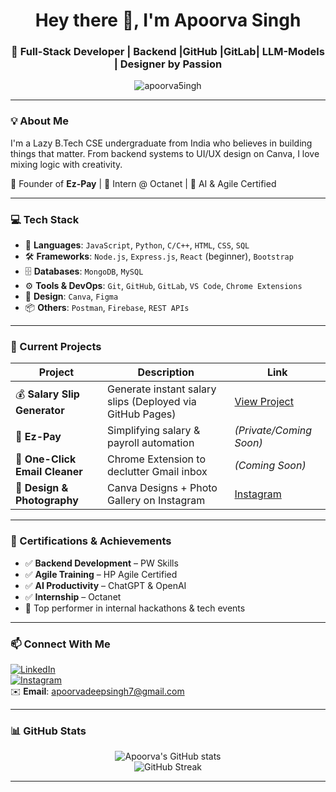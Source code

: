 <h1 align="center">Hey there 👋, I'm Apoorva Singh</h1>
<h3 align="center">🚀 Full-Stack Developer | Backend |GitHub |GitLab| LLM-Models | Designer by Passion</h3>

<p align="center">
  <img src="https://komarev.com/ghpvc/?username=apoorva5ingh&label=Profile%20views&color=0e75b6&style=flat" alt="apoorva5ingh" />
</p>

---

### 💡 About Me
I'm a Lazy B.Tech CSE undergraduate from India who believes in building things that matter. From backend systems to UI/UX design on Canva, I love mixing logic with creativity.  

🚀 Founder of **Ez-Pay** | 💼 Intern @ Octanet | 🧠 AI & Agile Certified

---

### 💻 Tech Stack

- 💼 **Languages**: `JavaScript`, `Python`, `C/C++`, `HTML`, `CSS`, `SQL`
- 🛠️ **Frameworks**: `Node.js`, `Express.js`, `React` (beginner), `Bootstrap`
- 🗄️ **Databases**: `MongoDB`, `MySQL`
- ⚙️ **Tools & DevOps**: `Git`, `GitHub`, `GitLab`, `VS Code`, `Chrome Extensions`
- 🎨 **Design**: `Canva`, `Figma`
- 📦 **Others**: `Postman`, `Firebase`, `REST APIs`

---

### 🚀 Current Projects

| Project | Description | Link |
|--------|-------------|------|
| 💰 **Salary Slip Generator** | Generate instant salary slips (Deployed via GitHub Pages) | [View Project](https://apoorva5ingh.github.io/SalarySlipGenerator) |
| 💼 **Ez-Pay** | Simplifying salary & payroll automation | *(Private/Coming Soon)* |
| 🧹 **One-Click Email Cleaner** | Chrome Extension to declutter Gmail inbox | *(Coming Soon)* |
| 📸 **Design & Photography** | Canva Designs + Photo Gallery on Instagram | [Instagram](https://instagram.com/axoorva) |

---

### 🏅 Certifications & Achievements

- ✅ **Backend Development** – PW Skills  
- ✅ **Agile Training** – HP Agile Certified  
- ✅ **AI Productivity** – ChatGPT & OpenAI  
- ✅ **Internship** – Octanet  
- 🥇 Top performer in internal hackathons & tech events

---

### 📫 Connect With Me

[![LinkedIn](https://img.shields.io/badge/LinkedIn-Profile-blue?style=for-the-badge&logo=linkedin)](https://linkedin.com/in/https://www.linkedin.com/in/apoorvasingh24/)  
[![Instagram](https://img.shields.io/badge/Instagram-@apoorva__designs-E4405F?style=for-the-badge&logo=instagram)](https://instagram.com/ap1orva)  
✉️ **Email**: apoorvadeepsingh7@gmail.com  


---

### 📊 GitHub Stats

<p align="center">
  <img src="https://github-readme-stats.vercel.app/api?username=apoorva5ingh&show_icons=true&theme=radical" alt="Apoorva's GitHub stats" />
  <br/>
  <img src="https://github-readme-streak-stats.herokuapp.com/?user=apoorva5ingh&theme=radical" alt="GitHub Streak" />
</p>

---

